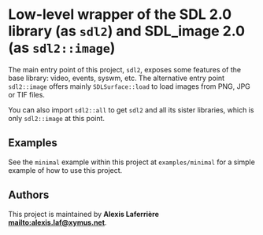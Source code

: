 # Low-level wrapper of the SDL 2.0 library (as `sdl2`) and SDL_image 2.0 (as `sdl2::image`)

The main entry point of this project, `sdl2`, exposes some features of the base
library: video, events, syswm, etc. The alternative entry point `sdl2::image` offers
mainly `SDLSurface::load` to load images from PNG, JPG or TIF files.

You can also import `sdl2::all` to get `sdl2` and all its sister libraries, which is only
`sdl2::image` at this point.

## Examples

See the `minimal` example within this project at `examples/minimal` for a simple example
of how to use this project.

## Authors

This project is maintained by **Alexis Laferrière <mailto:alexis.laf@xymus.net>**.
